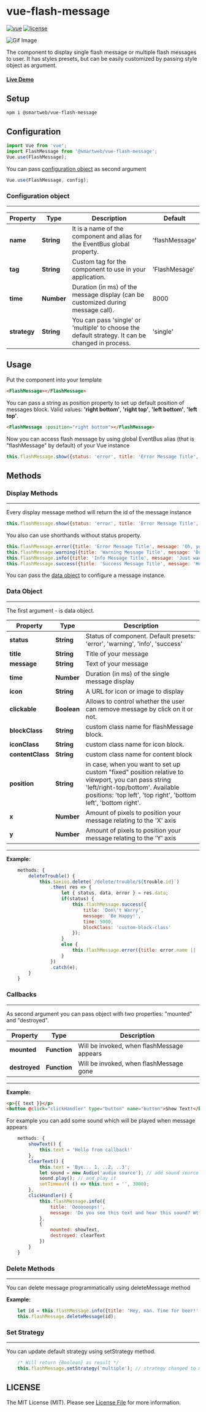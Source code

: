 # vue-flash-message

[![vue](https://img.shields.io/badge/Vue-2.x-green.svg)](https://vuejs.org/index.html)
[![license](https://img.shields.io/badge/license-MIT-green.svg)](https://github.com/smwbtech/vue-flash-message/blob/master/LICENSE.md)

![Gif Image](https://raw.githubusercontent.com/smwbtech/vue-flash-message/master/public/vue-flash-mesage.gif)

The component to display single flash message or multiple flash messages to user. It has styles presets, but can be easily customized by passing style object as argument.

#### [Live Demo](https://smwbtech.github.io/vue-flash-message/)

## Setup
```
npm i @smartweb/vue-flash-message
```
## Configuration

```javascript
import Vue from 'vue';
import FlashMessage from '@smartweb/vue-flash-message';
Vue.use(FlashMessage);
```

You can pass [configuration object](#configuration-object) as second argument

```javascript
Vue.use(FlashMessage, config);
```


### Configuration object
------
| Property | Type | Description | Default |
| ------ | ------ | ------ | ------ |
| **name** | **String** | It is a name of the component and alias for the EventBus global property. | 'flashMessage' |
| **tag** | **String** | Custom tag for the component to use in your application. | 'FlashMesage' |
| **time** | **Number** | Duration (in ms) of the message display (can be customized during message call). | 8000  |
| **strategy** | **String** | You can pass 'single' or 'multiple'  to choose the default strategy. It can be changed in process. | 'single'  |



## Usage

Put the component into your template

```html
<FlashMessage></FlashMessage>
```
You can pass a string as position property to set up default position of messages block. Valid values: **'right bottom'**, **'right top'**, **'left bottom'**, **'left top'**.

```html
<FlashMessage :position="right bottom"></FlashMessage>
```

Now you can access flash message by using global EventBus alias (that is "flashMessage" by default) of your Vue instance

```javascript
this.flashMessage.show({status: 'error', title: 'Error Message Title', message: 'Oh, you broke my heart! Shame on you!'})
```

## Methods

### Display Methods
------

Every display message method will return the id of the message instance

```javascript
this.flashMessage.show({status: 'error', title: 'Error Message Title', message: 'Oh, you broke my heart! Shame on you!'})
```

You also can use shorthands without status property.

```javascript
this.flashMessage.error({title: 'Error Message Title', message: 'Oh, you broke my heart! Shame on you!'});
this.flashMessage.warning({title: 'Warning Message Title', message: 'Don\'t stop me nooooow....!'});
this.flashMessage.info({title: 'Info Message Title', message: 'Just want you to know, that Vue is so cool'});
this.flashMessage.success({title: 'Success Message Title', message: 'Hoorah, it is my fist npm package and it works!'});
```
You can pass the [data object](#data-object) to configure a message instance.


### Data Object
------
The first argument - is data object.

| Property | Type | Description |
| ------ | ------ | ------ |
| **status** | **String** | Status of component. Default presets: 'error', 'warning', 'info', 'success' |
| **title** | **String** | Title of your message |
| **message** | **String** | Text of your message |
| **time** | **Number** | Duration (in ms) of the single message display |
| **icon** | **String** |  A URL for icon or image to display |
| **clickable** | **Boolean** |  Allows to control whether the user can remove message by click on it or not.|
| **blockClass** | **String** | custom class name for flashMessage block. |
| **iconClass** | **String** | custom class name for icon block. |
| **contentClass** | **String** | custom class name for content block |
| **position** | **String** | in case, when you want to set up custom "fixed" position relative to viewport, you can pass string 'left/right-top/bottom'. Available positions: 'top left', 'top right', 'bottom left', 'bottom right'. |
| **x** | **Number** | Amount of pixels to position your message relating to the 'X' axis |
| **y** | **Number** | Amount of pixels to position your message relating to the 'Y' axis |
------


**Example:**

```javascript
    methods: {
        deleteTrouble() {
            this.$axios.delete(`/delete/trouble/${trouble.id}`)
                .then( res => {
                    let { status, data, error } = res.data;
                    if(status) {
                        this.flashMessage.success({
                            title: 'Don\'t Warry',
                            message: 'Be Happy!',
                            time: 5000,
                            blockClass: 'custom-block-class'
                        });
                    }
                    else {
                        this.flashMessage.error({title: error.name || 'Error', message: error.message});
                    }
                })
                .catch(e);
        }
    }
```


### Callbacks
------

As second argument you can pass object with two properties: "mounted" and "destroyed".

| Property | Type | Description |
| ------ | ------ | ------ |
| **mounted** | **Function** | Will be invoked, when flashMessage appears |
| **destroyed** | **Function** | Will be invoked, when flashMessage gone |
------


**Example:**

```html
<p>{{ text }}</p>
<button @click="clickHandler" type="button" name="button">Show Text!</button>
```

For example you can add some sound which will be played when message appears

```javascript
    methods: {
        showText() {
            this.text = 'Hello from callback!'
        },
        clearText() {
            this.text = 'Bye... 1, ..2, ..3';
            let sound = new Audio('audio source'); // add sound source
            sound.play(); // and play it
            setTimeout( () => this.text = '', 3000);
        },
        clickHandler() {
            this.flashMessage.info({
                title: 'Ooooooops!',
                message: 'Do you see this text and hear this sound? Wtf?'
            },
            {
                mounted: showText,
                destroyed: clearText
            })
        }
    }
```


### Delete Methods
------

You can delete message programmatically using deleteMessage method


**Example:**

```javascript
    let id = this.flashMessage.info({title: 'Hey, man. Time for beer!', message: 'It is Friday. Time to have a little party.'})
    this.flashMessage.deleteMessage(id);
```

### Set Strategy
------

You can update default strategy using setStrategy method.

```javascript
    /* Will return {Boolean} as result */
    this.flashMessage.setStrategy('multiple'); // strategy changed to multiple
```


## LICENSE

The MIT License (MIT). Please see [License File](LICENSE.md) for more information.
